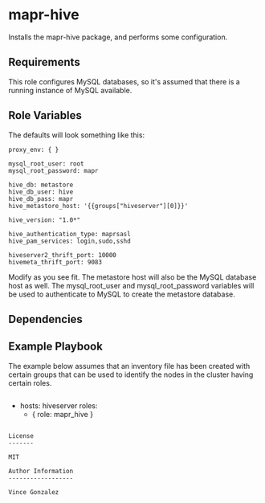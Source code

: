 mapr-hive
========

Installs the mapr-hive package, and performs some configuration.

Requirements
------------

This role configures MySQL databases, so it's assumed that there is a running instance of MySQL available.

Role Variables
--------------

The defaults will look something like this:

```
proxy_env: { }

mysql_root_user: root
mysql_root_password: mapr

hive_db: metastore
hive_db_user: hive
hive_db_pass: mapr
hive_metastore_host: '{{groups["hiveserver"][0]}}'

hive_version: "1.0*"

hive_authentication_type: maprsasl
hive_pam_services: login,sudo,sshd

hiveserver2_thrift_port: 10000
hivemeta_thrift_port: 9083
```

Modify as you see fit. The metastore host will also be the MySQL database host as well. The mysql_root_user and mysql_root_password variables will be used to authenticate to MySQL to create the metastore database.

Dependencies
------------


Example Playbook
-------------------------

The example below assumes that an inventory file has been created with certain groups that can be used to identify the nodes in the cluster having certain roles.

```

```
- hosts: hiveserver
  roles:
    - { role: mapr_hive }
```

License
-------

MIT

Author Information
------------------

Vince Gonzalez
